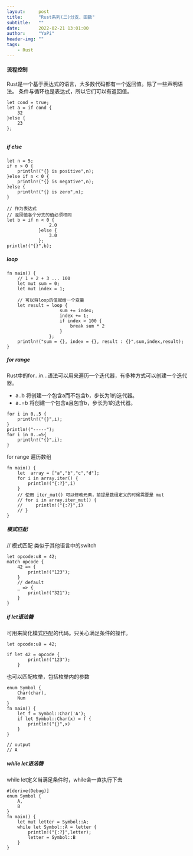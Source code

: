 ```yaml
---
layout:     post
title:      "Rust系列(二)分支、函数"
subtitle:   ""
date:       2022-02-21 13:01:00
author:     "YaPi"
header-img: ""
tags:
    - Rust
---
```


#### 流程控制
Rust是一个基于表达式的语言，大多数代码都有一个返回值。除了一些声明语法。
条件与循环也是表达式，所以它们可以有返回值。

```text
let cond = true;
let a = if cond {
    32
}else {
    23
};


```

##### if  else 

```text
let n = 5;
if n > 0 {
    println!("{} is positive",n);
}else if n < 0 {
    println!("{} is negative",n);
}else {
    println!("{} is zero",n);
}

// 作为表达式
// 返回值各个分支的值必须相同
let b = if n < 0 {
                2.0
            }else {
                3.0
            };
println!("{}",b);
```


##### loop 

```text
fn main() {
    // 1 + 2 + 3 ... 100
    let mut sum = 0;
    let mut index = 1;
    
    // 可以将loop的值赋给一个变量
    let result = loop {
                    sum += index;
                    index += 1;
                    if index > 100 {
                        break sum * 2
                    }
                };
    println!("sum = {}, index = {}, result : {}",sum,index,result);
}
```

##### for range
Rust中的for...in...语法可以用来遍历一个迭代器，有多种方式可以创建一个迭代器。

- a..b 将创建一个包含a而不包含b，步长为1的迭代器。
- a..=b 将创建一个包含a且包含b，步长为1的迭代器。

```text
for i in 0..5 {
    println!("{}",i);
}
println!("-----");
for i in 0..=5{
    println!("{}",i);
}
```

for range 遍历数组

```text
fn main() {
    let  array = ["a","b","c","d"];
    for i in array.iter() {
        println!("{:?}",i)
    }
    // 使用 iter_mut() 可以修改元素，前提是数组定义的时候需要是 mut
    // for i in array.iter_mut() {
    //     println!("{:?}",i)
    // }
}
```

##### 模式匹配
// 模式匹配 类似于其他语言中的switch

```text
let opcode:u8 = 42;
match opcode {
    42 => {
        println!("123");
    }
    // default 
    _ => {
        println!("321");
    }
}
```

##### if let语法糖
可用来简化模式匹配的代码。只关心满足条件的操作。

```text
let opcode:u8 = 42;

if let 42 = opcode {
        println!("123");
    }
```

也可以匹配枚举，包括枚举内的参数

```text
enum Symbol {
    Char(char),
    Num
}
fn main() {
    let f = Symbol::Char('A');
    if let Symbol::Char(x) = f {
        println!("{}",x)
    }
}

// output
// A
```

##### while let语法糖
while let定义当满足条件时，while会一直执行下去

```text
#[derive(Debug)]
enum Symbol {
    A,
    B
}
fn main() {
    let mut letter = Symbol::A;
    while let Symbol::A = letter {
        println!("{:?}",letter);
        letter = Symbol::B
    }
}
```

